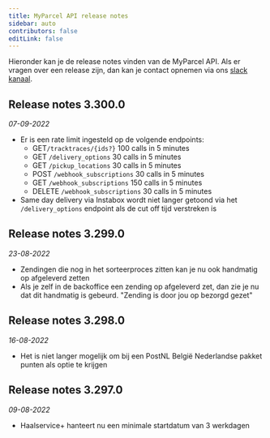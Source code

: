 ```yaml
---
title: MyParcel API release notes
sidebar: auto
contributors: false
editLink: false
---
```

Hieronder kan je de release notes vinden van de MyParcel API. Als er vragen over een release zijn, dan kan je contact opnemen via ons [slack kanaal](https://join.slack.com/t/myparcel-dev/shared_invite/enQtNDkyNTg3NzA1MjM4LWQ5MWE5MTQ3MDg4YjU5NzdjYjk0OTY1ZDJiYjU5YzJjNzk3Yzk3NGY0OWFkZDU4MDYwZDEyZDlhZTgzOWM1MjI/).

## Release notes 3.300.0
_07-09-2022_
* Er is een rate limit ingesteld op de volgende endpoints:
  * GET`/tracktraces/{ids?}` 100 calls in 5 minutes
  * GET `/delivery_options` 30 calls in 5 minutes
  * GET `/pickup_locations` 30 calls in 5 minutes
  * POST `/webhook_subscriptions` 30 calls in 5 minutes
  * GET `/webhook_subscriptions` 150 calls in 5 minutes
  * DELETE `/webhook_subscriptions` 30 calls in 5 minutes
* Same day delivery via Instabox wordt niet langer getoond via het `/delivery_options` endpoint als de cut off tijd verstreken is

## Release notes 3.299.0
_23-08-2022_
* Zendingen die nog in het sorteerproces zitten kan je nu ook handmatig op afgeleverd zetten
* Als je zelf in de backoffice een zending op afgeleverd zet, dan zie je nu dat dit handmatig is gebeurd. "Zending is door jou op bezorgd gezet"

## Release notes 3.298.0
_16-08-2022_
* Het is niet langer mogelijk om bij een PostNL België Nederlandse pakket punten als optie te krijgen

## Release notes 3.297.0
_09-08-2022_
* Haalservice+ hanteert nu een minimale startdatum van 3 werkdagen

